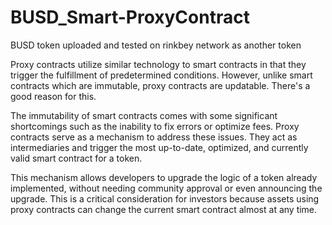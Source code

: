 # BUSD_Smart-ProxyContract

BUSD token uploaded and tested on rinkbey network as another token


Proxy contracts utilize similar technology to smart contracts in that they trigger the fulfillment of predetermined conditions. However, unlike smart contracts which are immutable, proxy contracts are updatable. There's a good reason for this.

The immutability of smart contracts comes with some significant shortcomings such as the inability to fix errors or optimize fees. Proxy contracts serve as a mechanism to address these issues. They act as intermediaries and trigger the most up-to-date, optimized, and currently valid smart contract for a token.

This mechanism allows developers to upgrade the logic of a token already implemented, without needing community approval or even announcing the upgrade. This is a critical consideration for investors because assets using proxy contracts can change the current smart contract almost at any time.
